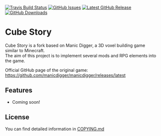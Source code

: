 [![Travis Build Status](https://img.shields.io/travis/manicdigger/manicdigger.svg?style=flat-square)](https://travis-ci.org/manicdigger/manicdigger)
[![GitHub Issues](https://img.shields.io/github/issues/manicdigger/manicdigger.svg?style=flat-square)](https://github.com/manicdigger/manicdigger/issues)
[![Latest GitHub Release](https://img.shields.io/github/release/manicdigger/manicdigger.svg?style=flat-square)](https://github.com/manicdigger/manicdigger/releases/latest)
[![GitHub Downloads](https://img.shields.io/github/downloads/manicdigger/manicdigger/latest/total.svg?style=flat-square)](https://github.com/manicdigger/manicdigger/releases/latest)

Cube Story
============
Cube Story is a fork based on Manic Digger, a 3D voxel building game similar to Minecraft.  
The aim of this project is to implement several mods and RPG elements into the game.

Official GitHub page of the original game:  
https://github.com/manicdigger/manicdigger/releases/latest

Features
--------
- Coming soon!

License
-------
You can find detailed information in [COPYING.md](COPYING.md)
